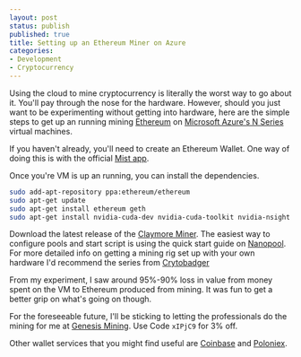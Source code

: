 ```yaml
---
layout: post
status: publish
published: true
title: Setting up an Ethereum Miner on Azure
categories:
- Development
- Cryptocurrency
---
```


Using the cloud to mine cryptocurrency is literally the worst way to go about it. You'll pay through the nose for the hardware. However, should you just want to be experimenting without getting into hardware, here are the simple steps to get up an running mining [Ethereum](https://www.ethereum.org/) on [Microsoft Azure's N Series](https://azure.microsoft.com/en-us/pricing/details/virtual-machines/series/) virtual machines.

If you haven't already, you'll need to create an Ethereum Wallet. One way of doing this is with the official [Mist app](https://github.com/ethereum/mist).

Once you're VM is up an running, you can install the dependencies.

```bash
sudo add-apt-repository ppa:ethereum/ethereum
sudo apt-get update
sudo apt-get install ethereum geth
sudo apt-get install nvidia-cuda-dev nvidia-cuda-toolkit nvidia-nsight
```

Download the latest release of the [Claymore Miner](https://github.com/nanopool/Claymore-Dual-Miner/releases). The easiest way to configure pools and start script is using the quick start guide on [Nanopool](https://nanopool.org/).  For more detailed info on getting a mining rig set up with your own hardware I'd recommend the series from [Crytobadger](http://www.cryptobadger.com/2017/04/build-ethereum-mining-rig-linux/)

From my experiment, I saw around 95%-90% loss in value from money spent on the VM to Ethereum produced from mining. It was fun to get a better grip on what's going on though.

For the foreseeable future, I'll be sticking to letting the professionals do the mining for me at [Genesis Mining](https://www.genesis-mining.com/a/1077991). Use Code `xIPjC9` for 3% off.

Other wallet services that you might find useful are [Coinbase](https://www.coinbase.com/join/592732c0f0da04054fc01566) and [Poloniex](https://poloniex.com/).
